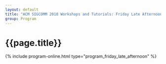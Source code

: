 ```yaml
---
layout: default
title: "ACM SIGCOMM 2018 Workshops and Tutorials: Friday Late Afternoon Session"
group: Program
---
```


# {{page.title}}
{% include program-online.html type="program_friday_late_afternoon" %}